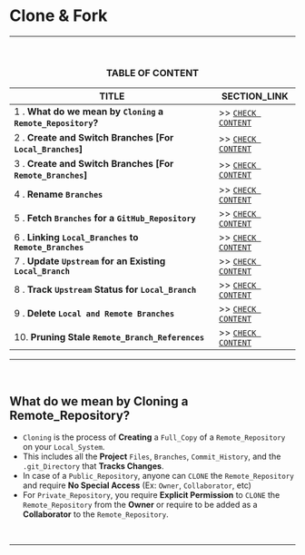 # Clone & Fork
---
<br>
<div align="center">
 
### TABLE OF CONTENT
 
| TITLE                                                                                                           | SECTION_LINK                                                                                  |
|-----------------------------------------------------------------------------------------------------------------|-----------------------------------------------------------------------------------------------|
| 1 .  **What do we mean by `Cloning` a `Remote_Repository`?**                                                    | >> [` CHECK CONTENT `](#what-do-we-mean-by-cloning-a-remote_repository)                       |
| 2 .  **Create and Switch Branches [For `Local_Branches`]**                                                      | >> [` CHECK CONTENT `](#create-and-switch-branches-for-local-branches)                        |
| 3 .  **Create and Switch Branches [For `Remote_Branches`]**                                                     | >> [` CHECK CONTENT `](#create-and-switch-branches-for-remote-branches)                       |
| 4 .  **Rename `Branches`**                                                                                      | >> [` CHECK CONTENT `](#rename-existing-local-and-remote-branches)                            |
| 5 .  **Fetch `Branches` for a `GitHub_Repository`**                                                             | >> [` CHECK CONTENT `](#fetching-branches)                                                    |
| 6 .  **Linking `Local_Branches` to `Remote_Branches`**                                                          | >> [` CHECK CONTENT `](#linking-local-and-remote-branches)                                    |
| 7 .  **Update `Upstream` for an Existing `Local_Branch`**                                                       | >> [` CHECK CONTENT `](#linking-existing-local-and-remote-branches)                           |
| 8 .  **Track `Upstream` Status for `Local_Branch`**                                                             | >> [` CHECK CONTENT `](#tracking-upstream-status-for-local-branch)                            |
| 9 .  **Delete `Local and Remote Branches`**                                                                     | >> [` CHECK CONTENT `](#deleting-local-and-remote-branches)                                   |
| 10.  **Pruning Stale `Remote_Branch_References`**                                                               | >> [` CHECK CONTENT `](#pruning-stale-remote_branch_references)                               |
</div>

---
<br>

## What do we mean by Cloning a Remote_Repository?
-  `Cloning` is the process of **Creating** a `Full_Copy` of a `Remote_Repository` on your `Local_System`.
-  This includes all the **Project** `Files`, `Branches`, `Commit_History`, and the `.git_Directory` that **Tracks Changes**.
-  In case of a `Public_Repository`, anyone can `CLONE` the `Remote_Repository` and require **No Special Access** (Ex: `Owner`, `Collaborator`, etc)
-  For `Private_Repository`, you require **Explicit Permission** to `CLONE` the `Remote_Repository` from the **Owner** or require to be added as a **Collaborator** to the `Remote_Repository`.
<br>

---
<br>
